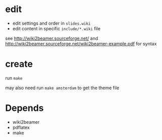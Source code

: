 # edit
 * edit settings and order in `slides.wiki`
 * edit content in specific `include/*.wiki` file

see http://wiki2beamer.sourceforge.net/ and http://wiki2beamer.sourceforge.net/wiki2beamer-example.pdf for syntax
# create
 run `make`

 may also need run `make amsterdam` to get the theme file
# Depends
 * wiki2beamer
 * pdflatex
 * make
